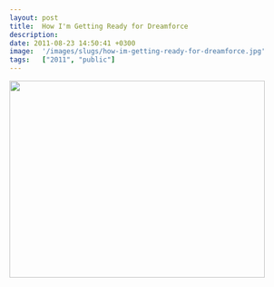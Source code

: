 ```yaml
---
layout: post
title:  How I'm Getting Ready for Dreamforce
description: 
date: 2011-08-23 14:50:41 +0300
image:  '/images/slugs/how-im-getting-ready-for-dreamforce.jpg'
tags:   ["2011", "public"]
---
```

<p><a href="http://dreamforce.appirio.com/2011/08/how-im-getting-ready-for-dreamforce.html"><img src="http://res.cloudinary.com/blog-jeffdouglas-com/image/upload/v1400327773/ready-for-dreamforce_lglx5a.png" alt="" title="ready-for-dreamforce" width="450" height="348" class="aligncenter size-full wp-image-4125" /></a></p>

